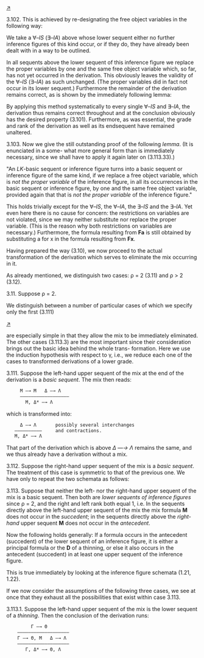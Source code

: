 <!--  <./segments/300-left.md> -->
[↗](../images/segments/300-left.png)


3.102. This is achieved by re-designating the free
object variables in the following way:

We take a ∀–*IS* (∃–*IA*) above whose lower
sequent either no further inference figures of this
kind occur, or if they do, they have already been
dealt with in a way to be outlined.

In all sequents above the lower sequent of this
inference figure we replace the proper variables by
one and the same free object variable which, so
far, has not yet occurred in the derivation. This
obviously leaves the validity of the ∀–*IS* (∃–*IA*)
as such unchanged. (The proper variables did in
fact not occur in its lower sequent.) Furthermore
the remainder of the derivation remains correct, as
is shown by the immediately following lemma:

By applying this method systematically to every
single ∀–*IS* and ∃–*IA*, the derivation thus remains
correct throughout and at the conclusion obviously
has the desired property (3.101). Furthermore, as
was essential, the grade and rank of the derivation
as well as its endsequent have remained unaltered.

3.103. Now we give the still outstanding proof of
the following *lemma*. (It is enunciated in a some-
what more general form than is immediately
necessary, since we shall have to apply it again
later on (3.113.33).)

"An *LK*-basic sequent or inference figure turns into
a basic sequent or inference figure of the same
kind, if we replace a free object variable, which is *not
the proper variable* of the inference figure, in all its
occurrences in the basic sequent or inference figure, by
one and the same free object variable, provided again
that that is *not the proper variable* of the inference
figure."

This holds trivially except for the ∀–*IS*, the
∀–*IA*, the ∃–*IS* and the ∃–*IA*. Yet even here there
is no cause for concern: the restrictions on variables
are not violated, since we may neither substitute
nor replace the proper variable. (This is the reason
why both restrictions on variables are necessary.)
Furthermore, the formula resulting from **Fa** is still
obtained by substituting a for x in the formula
resulting from **Fx**.

Having prepared the way (3.10), we now
proceed to the actual transformation of the
derivation which serves to eliminate the mix
occurring in it.

As already mentioned, we distinguish two cases:
ρ = 2 (3.11) and ρ > 2 (3.12).

3.11. Suppose ρ = 2.

We distinguish between a number of particular
cases of which we specify only the first (3.111)

<!--  <./segments/300-right.md> -->
[↗](../images/segments/300-right.png)


are especially simple in that they allow the mix to be
immediately eliminated. The other cases (3.113.3)
are the most important since their consideration
brings out the basic idea behind the whole trans-
formation. Here we use the induction hypothesis
with respect to γ, i.e., we reduce each one of the
cases to transformed derivations of a lower grade.

3.111. Suppose the left-hand upper sequent of the
mix at the end of the derivation is a *basic sequent*.
The mix then reads:

```txt
     M —→ M   Δ —→ Λ
     ——————————————————
       M, Δ* —→ Λ
```

which is transformed into:

```txt
     Δ —→ Λ       possibly several interchanges
   ——————————     and contractions.
   M, Δ* —→ Λ
```

That part of the derivation which is above
*Δ —→ Λ* remains the same, and we thus already
have a derivation without a mix.

3.112. Suppose the right-hand upper sequent of
the mix is a *basic sequent*. The treatment of this case
is symmetric to that of the previous one. We have
only to repeat the two schemata as follows:

3.113. Suppose that neither the left- nor the
right-hand upper sequent of the mix is a basic
sequent. Then both are *lower sequents of inference
figures* since ρ = 2, and the right and left rank both
equal 1, i.e. In the sequents directly above the
left-hand upper sequent of the mix the mix formula
**M** does not occur in the *succedent*; in the sequents
directly above the *right-hand* upper sequent **M** does
not occur in the *antecedent*.

Now the following holds generally: If a formula
occurs in the antecedent (succedent) of the lower
sequent of an inference figure, it is either a principal
formula or the **D** of a thinning, or else it also
occurs in the antecedent (succedent) in at least one
upper sequent of the inference figure.

This is true immediately by looking at the
inference figure schemata (1.21, 1.22).

If we now consider the assumptions of the
following three cases, we see at once that they
exhaust all the possibilities that exist within case
3.113.

3.113.1. Suppose the left-hand upper sequent of
the mix is the lower sequent of a *thinning*. Then the
conclusion of the derivation runs:

```txt
         Γ —→ Θ
    ———————————————————
    Γ —→ Θ, M   Δ —→ Λ
    ———————————————————
       Γ, Δ* —→ Θ, Λ
```

